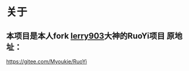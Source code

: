 关于
======
本项目是本人fork [lerry903](https://github.com/lerry903)大神的RuoYi项目
原地址：
-----
https://gitee.com/Myoukie/RuoYi
